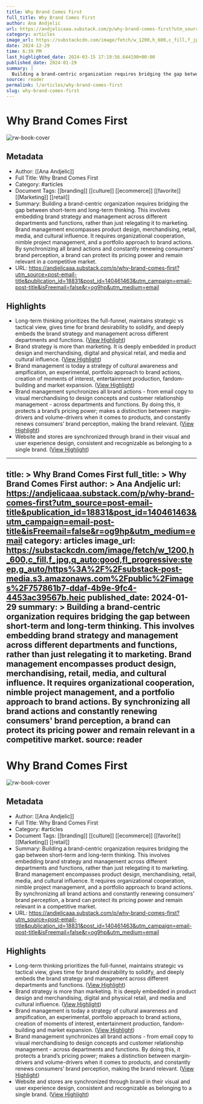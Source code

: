 ```yaml
---
title: Why Brand Comes First
full_title: Why Brand Comes First
author: Ana Andjelic
url: https://andjelicaaa.substack.com/p/why-brand-comes-first?utm_source=post-email-title&publication_id=18831&post_id=140461463&utm_campaign=email-post-title&isFreemail=false&r=og9hp&utm_medium=email
category: articles
image_url: https://substackcdn.com/image/fetch/w_1200,h_600,c_fill,f_jpg,q_auto:good,fl_progressive:steep,g_auto/https%3A%2F%2Fsubstack-post-media.s3.amazonaws.com%2Fpublic%2Fimages%2F757861b7-ddaf-4b9e-9fc4-4453ac39567b.heic
date: 2024-12-29
time: 6:39 PM
last_highlighted_date: 2024-03-15 17:19:56.644190+00:00
published_date: 2024-01-29
summary: |
  Building a brand-centric organization requires bridging the gap between short-term and long-term thinking. This involves embedding brand strategy and management across different departments and functions, rather than just relegating it to marketing. Brand management encompasses product design, merchandising, retail, media, and cultural influence. It requires organizational cooperation, nimble project management, and a portfolio approach to brand actions. By synchronizing all brand actions and constantly renewing consumers' brand perception, a brand can protect its pricing power and remain relevant in a competitive market.
source: reader
permalink: l/articles/why-brand-comes-first
slug: why-brand-comes-first
---
```

# Why Brand Comes First

![rw-book-cover](https://substackcdn.com/image/fetch/w_1200,h_600,c_fill,f_jpg,q_auto:good,fl_progressive:steep,g_auto/https%3A%2F%2Fsubstack-post-media.s3.amazonaws.com%2Fpublic%2Fimages%2F757861b7-ddaf-4b9e-9fc4-4453ac39567b.heic)

## Metadata
- Author: [[Ana Andjelic]]
- Full Title: Why Brand Comes First
- Category: #articles
- Document Tags: [[branding]] [[culture]] [[ecommerce]] [[favorite]] [[Marketing]] [[retail]] 
- Summary: Building a brand-centric organization requires bridging the gap between short-term and long-term thinking. This involves embedding brand strategy and management across different departments and functions, rather than just relegating it to marketing. Brand management encompasses product design, merchandising, retail, media, and cultural influence. It requires organizational cooperation, nimble project management, and a portfolio approach to brand actions. By synchronizing all brand actions and constantly renewing consumers' brand perception, a brand can protect its pricing power and remain relevant in a competitive market.
- URL: https://andjelicaaa.substack.com/p/why-brand-comes-first?utm_source=post-email-title&publication_id=18831&post_id=140461463&utm_campaign=email-post-title&isFreemail=false&r=og9hp&utm_medium=email

## Highlights
- Long-term thinking prioritizes the full-funnel, maintains strategic vs tactical view, gives time for brand desirability to solidify, and deeply embeds the brand strategy and management across different departments and functions. ([View Highlight](https://read.readwise.io/read/01hs1hp6qn94vckjnqxmpb0tdn))
- Brand strategy is more than marketing. It is deeply embedded in product design and merchandising, digital and physical retail, and media and cultural influence. ([View Highlight](https://read.readwise.io/read/01hs1hpnkefkpkbxcbc7wgsvd8))
- Brand management is today a strategy of cultural awareness and ampification, an experimental, portfolio approach to brand actions, creation of moments of interest, entertainment production, fandom-building and market expansion.
  [](https://substackcdn.com/image/fetch/f_auto,q_auto:good,fl_progressive:steep/https%3A%2F%2Fsubstack-post-media.s3.amazonaws.com%2Fpublic%2Fimages%2Fb55ed300-1e09-4eab-a2e0-ecdbc823eea7_2880x1760.png) ([View Highlight](https://read.readwise.io/read/01hs1htnpsfb2hgtnkrj3fhen7))
- Brand management synchronizes all brand actions - from email copy to visual merchandising to design concepts and customer relationship management - across departments and functions. By doing this, it protects a brand’s pricing power; makes a distinction between margin-drivers and volume-drivers when it comes to products, and constantly renews consumers’ brand perception, making the brand relevant. ([View Highlight](https://read.readwise.io/read/01hs1hv12j0vq5ce4v1phb8498))
- Website and stores are synchronized through brand in their visual and user experience design, consistent and recognizable as belonging to a single brand. ([View Highlight](https://read.readwise.io/read/01hs1j1727xz63bjvnwtf5ddjb))


---
title: >
  Why Brand Comes First
full_title: >
  Why Brand Comes First
author: >
  Ana Andjelic
url: https://andjelicaaa.substack.com/p/why-brand-comes-first?utm_source=post-email-title&publication_id=18831&post_id=140461463&utm_campaign=email-post-title&isFreemail=false&r=og9hp&utm_medium=email
category: articles
image_url: https://substackcdn.com/image/fetch/w_1200,h_600,c_fill,f_jpg,q_auto:good,fl_progressive:steep,g_auto/https%3A%2F%2Fsubstack-post-media.s3.amazonaws.com%2Fpublic%2Fimages%2F757861b7-ddaf-4b9e-9fc4-4453ac39567b.heic
published_date: 2024-01-29
summary: >
  Building a brand-centric organization requires bridging the gap between short-term and long-term thinking. This involves embedding brand strategy and management across different departments and functions, rather than just relegating it to marketing. Brand management encompasses product design, merchandising, retail, media, and cultural influence. It requires organizational cooperation, nimble project management, and a portfolio approach to brand actions. By synchronizing all brand actions and constantly renewing consumers' brand perception, a brand can protect its pricing power and remain relevant in a competitive market.
source: reader
---
# Why Brand Comes First

![rw-book-cover](https://substackcdn.com/image/fetch/w_1200,h_600,c_fill,f_jpg,q_auto:good,fl_progressive:steep,g_auto/https%3A%2F%2Fsubstack-post-media.s3.amazonaws.com%2Fpublic%2Fimages%2F757861b7-ddaf-4b9e-9fc4-4453ac39567b.heic)

## Metadata
- Author: [[Ana Andjelic]]
- Full Title: Why Brand Comes First
- Category: #articles
- Document Tags: [[branding]] [[culture]] [[ecommerce]] [[favorite]] [[Marketing]] [[retail]] 
- Summary: Building a brand-centric organization requires bridging the gap between short-term and long-term thinking. This involves embedding brand strategy and management across different departments and functions, rather than just relegating it to marketing. Brand management encompasses product design, merchandising, retail, media, and cultural influence. It requires organizational cooperation, nimble project management, and a portfolio approach to brand actions. By synchronizing all brand actions and constantly renewing consumers' brand perception, a brand can protect its pricing power and remain relevant in a competitive market.
- URL: https://andjelicaaa.substack.com/p/why-brand-comes-first?utm_source=post-email-title&publication_id=18831&post_id=140461463&utm_campaign=email-post-title&isFreemail=false&r=og9hp&utm_medium=email

## Highlights
- Long-term thinking prioritizes the full-funnel, maintains strategic vs tactical view, gives time for brand desirability to solidify, and deeply embeds the brand strategy and management across different departments and functions. ([View Highlight](https://read.readwise.io/read/01hs1hp6qn94vckjnqxmpb0tdn))
- Brand strategy is more than marketing. It is deeply embedded in product design and merchandising, digital and physical retail, and media and cultural influence. ([View Highlight](https://read.readwise.io/read/01hs1hpnkefkpkbxcbc7wgsvd8))
- Brand management is today a strategy of cultural awareness and ampification, an experimental, portfolio approach to brand actions, creation of moments of interest, entertainment production, fandom-building and market expansion.
  [](https://substackcdn.com/image/fetch/f_auto,q_auto:good,fl_progressive:steep/https%3A%2F%2Fsubstack-post-media.s3.amazonaws.com%2Fpublic%2Fimages%2Fb55ed300-1e09-4eab-a2e0-ecdbc823eea7_2880x1760.png) ([View Highlight](https://read.readwise.io/read/01hs1htnpsfb2hgtnkrj3fhen7))
- Brand management synchronizes all brand actions - from email copy to visual merchandising to design concepts and customer relationship management - across departments and functions. By doing this, it protects a brand’s pricing power; makes a distinction between margin-drivers and volume-drivers when it comes to products, and constantly renews consumers’ brand perception, making the brand relevant. ([View Highlight](https://read.readwise.io/read/01hs1hv12j0vq5ce4v1phb8498))
- Website and stores are synchronized through brand in their visual and user experience design, consistent and recognizable as belonging to a single brand. ([View Highlight](https://read.readwise.io/read/01hs1j1727xz63bjvnwtf5ddjb))



